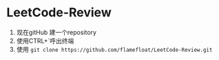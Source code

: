 # LeetCode-Review
1. 现在gitHub 建一个repository
2. 使用CTRL+`呼出终端
3. 使用 `git clone https://github.com/flamefloat/LeetCode-Review.git`